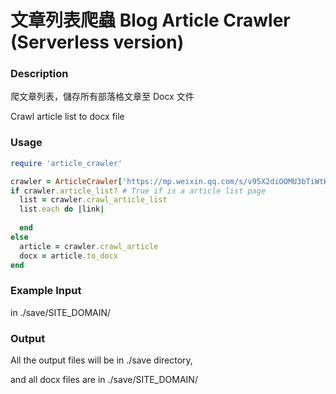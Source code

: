 # 文章列表爬蟲 Blog Article Crawler (Serverless version)

### Description

爬文章列表，儲存所有部落格文章至 Docx 文件

Crawl article list to docx file

### Usage

```ruby
require 'article_crawler'

crawler = ArticleCrawler['https://mp.weixin.qq.com/s/v95X2diOOMU3bTiWtHiD1g']
if crawler.article_list? # True if is a article list page
  list = crawler.crawl_article_list
  list.each do |link|
    
  end
else
  article = crawler.crawl_article
  docx = article.to_docx
end
```

### Example Input

in ./save/SITE_DOMAIN/

### Output

All the output files will be in ./save directory,

and all docx files are in ./save/SITE_DOMAIN/